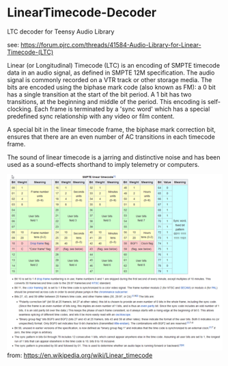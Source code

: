 # LinearTimecode-Decoder
LTC decoder for Teensy Audio Library


see: https://forum.pjrc.com/threads/41584-Audio-Library-for-Linear-Timecode-(LTC)

Linear (or Longitudinal) Timecode (LTC) is an encoding of SMPTE timecode data in an audio signal, as defined in SMPTE 12M specification. The audio signal is commonly recorded on a VTR track or other storage media. The bits are encoded using the biphase mark code (also known as FM): a 0 bit has a single transition at the start of the bit period. A 1 bit has two transitions, at the beginning and middle of the period. This encoding is self-clocking. Each frame is terminated by a 'sync word' which has a special predefined sync relationship with any video or film content.

A special bit in the linear timecode frame, the biphase mark correction bit, ensures that there are an even number of AC transitions in each timecode frame.

The sound of linear timecode is a jarring and distinctive noise and has been used as a sound-effects shorthand to imply telemetry or computers. 

![](docs/ltc.png)
from: https://en.wikipedia.org/wiki/Linear_timecode
